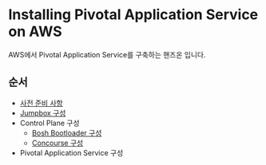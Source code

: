 # Installing Pivotal Application Service on AWS
AWS에서 Pivotal Application Service를 구축하는 핸즈온 입니다.
## 순서
* [사전 준비 사항](/pivotal-application-service/aws/prerequisites.md)
* [Jumpbox 구성](/pivotal-application-service/aws/jumpbox.md)
* Control Plane 구성
  * [Bosh Bootloader 구성](/pivotal-application-service/aws/bosh-bootloader.md)
  * [Concourse 구성](/pivotal-application-service/aws/concourse.md)
* Pivotal Application Service 구성
